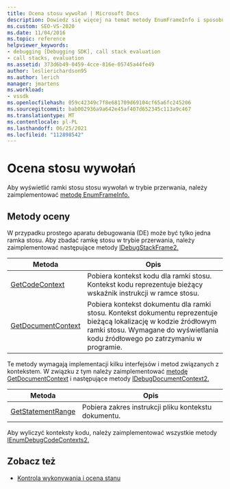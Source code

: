 ```yaml
---
title: Ocena stosu wywołań | Microsoft Docs
description: Dowiedz się więcej na temat metody EnumFrameInfo i sposobu jej implementowania w celu wyświetlania ramek stosu stosu wywołań w trybie przerwania.
ms.custom: SEO-VS-2020
ms.date: 11/04/2016
ms.topic: reference
helpviewer_keywords:
- debugging [Debugging SDK], call stack evaluation
- call stacks, evaluation
ms.assetid: 373d6b49-0459-4cce-816e-05745a44fe49
author: leslierichardson95
ms.author: lerich
manager: jmartens
ms.workload:
- vssdk
ms.openlocfilehash: 059c42349c7f8e681709d69104cf65a6fc245206
ms.sourcegitcommit: bab002936a9a642e45af407d652345c113a9c467
ms.translationtype: MT
ms.contentlocale: pl-PL
ms.lasthandoff: 06/25/2021
ms.locfileid: "112898542"
---
```

# <a name="call-stack-evaluation"></a>Ocena stosu wywołań
Aby wyświetlić ramki stosu stosu wywołań w trybie przerwania, należy zaimplementować [metodę EnumFrameInfo.](../../extensibility/debugger/reference/idebugthread2-enumframeinfo.md)

## <a name="methods-for-evaluation"></a>Metody oceny
 W przypadku prostego aparatu debugowania (DE) może być tylko jedna ramka stosu. Aby zbadać ramkę stosu w trybie przerwania, należy zaimplementować następujące metody [IDebugStackFrame2.](../../extensibility/debugger/reference/idebugstackframe2.md)

|Metoda|Opis|
|------------|-----------------|
|[GetCodeContext](../../extensibility/debugger/reference/idebugstackframe2-getcodecontext.md)|Pobiera kontekst kodu dla ramki stosu. Kontekst kodu reprezentuje bieżący wskaźnik instrukcji w ramce stosu.|
|[GetDocumentContext](../../extensibility/debugger/reference/idebugstackframe2-getdocumentcontext.md)|Pobiera kontekst dokumentu dla ramki stosu. Kontekst dokumentu reprezentuje bieżącą lokalizację w kodzie źródłowym ramki stosu. Wymagane do wyświetlania kodu źródłowego po zatrzymaniu w programie.|

 Te metody wymagają implementacji kilku interfejsów i metod związanych z kontekstem. W związku z tym należy zaimplementować [metodę GetDocumentContext](../../extensibility/debugger/reference/idebugcodecontext2-getdocumentcontext.md) i następujące metody [IDebugDocumentContext2.](../../extensibility/debugger/reference/idebugdocumentcontext2.md)

|Metoda|Opis|
|------------|-----------------|
|[GetStatementRange](../../extensibility/debugger/reference/idebugdocumentcontext2-getstatementrange.md)|Pobiera zakres instrukcji pliku kontekstu dokumentu.|

 Aby wyliczyć konteksty kodu, należy zaimplementować wszystkie metody [IEnumDebugCodeContexts2.](../../extensibility/debugger/reference/ienumdebugcodecontexts2.md)

## <a name="see-also"></a>Zobacz też
- [Kontrola wykonywania i ocena stanu](../../extensibility/debugger/execution-control-and-state-evaluation.md)
